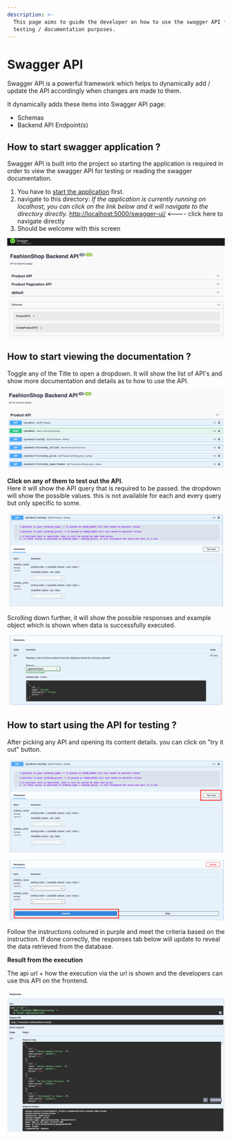 ```yaml
---
description: >-
  This page aims to guide the developer on how to use the swagger API for api
  testing / documentation purposes.
---
```


# Swagger API

Swagger API is a powerful framework which helps to dynamically add / update the API accordingly when changes are made to them.

It dynamically adds these items into Swagger API page:

* Schemas
* Backend API Endpoint\(s\)

## How to start swagger application ?

Swagger API is built into the project so starting the application is required in order to view the swagger API for testing or reading the swagger documentation.

1. You have to [start the application](../../getting-started-1/start-the-application.md) first.
2. navigate to this directory: _If the application is currently running on localhost, you can click on the link below and it will navigate to the directory directly._ [http://localhost:5000/swagger-ui/](http://localhost:5000/swagger-ui/)  &lt;---- click here to navigate directly 
3. Should be welcome with this screen

![swagger UI home page](../../.gitbook/assets/screenshot-2021-06-16-at-11.42.03-pm.png)

## How to start viewing the documentation ?

Toggle any of the Title to open a dropdown. It will show the list of API's and show more documentation and details as to how to use the API.

![Product API&apos;s api listing.](../../.gitbook/assets/screenshot-2021-06-16-at-11.44.06-pm.png)

**Click on any of them to test out the API.**  
Here it will show the API query that is required to be passed. the dropdown will show the possible values. this is not available for each and every query but only specific to some.

![Possible query parameters Values for API](../../.gitbook/assets/screenshot-2021-06-16-at-11.46.36-pm%20%281%29.png)

Scrolling down further, it will show the possible responses and example object which is shown when data is successfully executed.

![Possible Responses on swagger-UI](../../.gitbook/assets/screenshot-2021-06-16-at-11.46.47-pm.png)

## How to start using the API for testing ?

After picking any API and opening its content details. you can click on "try it out" button. 

![click on button to execute API testing](../../.gitbook/assets/screenshot-2021-06-16-at-11.46.36-pm.png)

![click on execute button to view the result](../../.gitbook/assets/screenshot-2021-06-16-at-11.55.29-pm.png)

Follow the instructions coloured in purple and meet the criteria based on the instruction. If done correctly, the responses tab below will update to reveal the data retrieved from the database.

**Result from the execution**

The api url + how the execution via the url is shown and the developers can use this API on the frontend.

![Result based on the query performed.](../../.gitbook/assets/screenshot-2021-06-16-at-11.56.22-pm.png)

